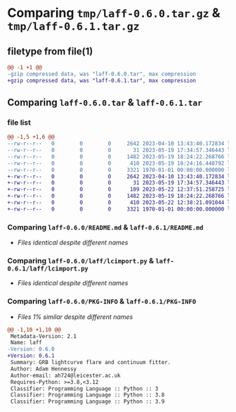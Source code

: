 # Comparing `tmp/laff-0.6.0.tar.gz` & `tmp/laff-0.6.1.tar.gz`

## filetype from file(1)

```diff
@@ -1 +1 @@
-gzip compressed data, was "laff-0.6.0.tar", max compression
+gzip compressed data, was "laff-0.6.1.tar", max compression
```

## Comparing `laff-0.6.0.tar` & `laff-0.6.1.tar`

### file list

```diff
@@ -1,5 +1,6 @@
--rw-r--r--   0        0        0     2642 2023-04-10 13:43:40.172834 laff-0.6.0/README.md
--rw-r--r--   0        0        0       31 2023-05-19 17:34:57.346443 laff-0.6.0/laff/__init__.py
--rw-r--r--   0        0        0     1482 2023-05-19 18:24:22.268766 laff-0.6.0/laff/lcimport.py
--rw-r--r--   0        0        0      410 2023-05-19 18:24:16.448792 laff-0.6.0/pyproject.toml
--rw-r--r--   0        0        0     3321 1970-01-01 00:00:00.000000 laff-0.6.0/PKG-INFO
+-rw-r--r--   0        0        0     2642 2023-04-10 13:43:40.172834 laff-0.6.1/README.md
+-rw-r--r--   0        0        0       31 2023-05-19 17:34:57.346443 laff-0.6.1/laff/__init__.py
+-rw-r--r--   0        0        0      109 2023-05-22 12:37:51.258725 laff-0.6.1/laff/laff.py
+-rw-r--r--   0        0        0     1482 2023-05-19 18:24:22.268766 laff-0.6.1/laff/lcimport.py
+-rw-r--r--   0        0        0      410 2023-05-22 12:38:21.091044 laff-0.6.1/pyproject.toml
+-rw-r--r--   0        0        0     3321 1970-01-01 00:00:00.000000 laff-0.6.1/PKG-INFO
```

### Comparing `laff-0.6.0/README.md` & `laff-0.6.1/README.md`

 * *Files identical despite different names*

### Comparing `laff-0.6.0/laff/lcimport.py` & `laff-0.6.1/laff/lcimport.py`

 * *Files identical despite different names*

### Comparing `laff-0.6.0/PKG-INFO` & `laff-0.6.1/PKG-INFO`

 * *Files 1% similar despite different names*

```diff
@@ -1,10 +1,10 @@
 Metadata-Version: 2.1
 Name: laff
-Version: 0.6.0
+Version: 0.6.1
 Summary: GRB lightcurve flare and continuum fitter.
 Author: Adam Hennessy
 Author-email: ah724@leicester.ac.uk
 Requires-Python: >=3.8,<3.12
 Classifier: Programming Language :: Python :: 3
 Classifier: Programming Language :: Python :: 3.8
 Classifier: Programming Language :: Python :: 3.9
```


